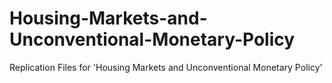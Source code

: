 # Housing-Markets-and-Unconventional-Monetary-Policy
Replication Files for 'Housing Markets and Unconventional Monetary Policy'
